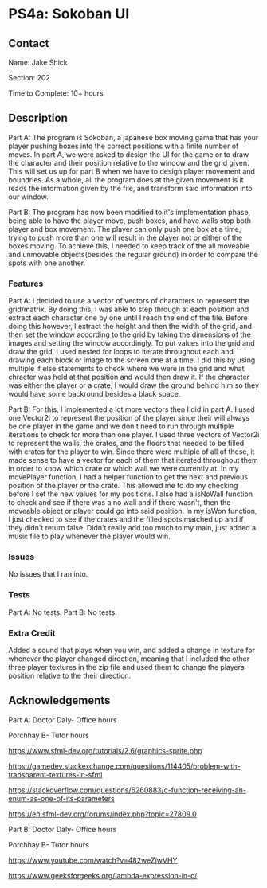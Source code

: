 # PS4a: Sokoban UI

## Contact
Name: Jake Shick

Section: 202

Time to Complete: 10+ hours


## Description
Part A: 
The program is Sokoban, a japanese box moving game that has your player pushing boxes into the correct positions with a finite number of moves.  In part A, we were asked to design the UI for the game or to draw the character and their position relative to the window and the grid given.  This will set us up for part B when we have to design player movement and boundries.  As a whole, all the program does at the given movement is it reads the information given by the file, and transform said information into our window.

Part B:
The program has now been modified to it's implementation phase, being able to have the player move, push boxes, and have walls stop both player and box movement.  The player can only push one box at a time, trying to push more than one will result in the player not or either of the boxes moving.  To achieve this, I needed to keep track of the all moveable and unmovable objects(besides the regular ground) in order to compare the spots with one another.  

### Features
Part A: 
I decided to use a vector of vectors of characters to represent the grid/matrix.  By doing this, I was able to step through at each position and extract each character one by one until I reach the end of the file.  Before doing this however, I extract the height and then the width of the grid, and then set the window according to the grid by taking the dimensions of the images and setting the window accordingly.  To put values into the grid and draw the grid, I used nested for loops to iterate throughout each and drawing each block or image to the screen one at a time.  I did this by using multiple if else statements to check where we were in the grid and what chracter was held at that position and would then draw it.  If the character was either the player or a crate, I would draw the ground behind him so they would have some backround besides a black space.  

Part B:
For this, I implemented a lot more vectors then I did in part A.  I used one Vector2i to represent the position of the player since their will always be one player in the game and we don't need to run through multiple iterations to check for more than one player.  I used three vectors of Vector2i to represent the walls, the crates, and the floors that needed to be filled with crates for the player to win.  Since there were multiple of all of these, it made sense to have a vector for each of them that iterated throughout them in order to know which crate or which wall we were currently at.  In my movePlayer function, I had a helper function to get the next and previous position of the player or the crate.  This allowed me to do my checking before I set the new values for my positions.  I also had a isNoWall function to check and see if there was a no wall and if there wasn't, then the moveable object or player could go into said position.  In my isWon function, I just checked to see if the crates and the filled spots matched up and if they didn't return false.  Didn't really add too much to my main, just added a music file to play whenever the player would win.

### Issues
No issues that I ran into.

### Tests
Part A: No tests.
Part B: No tests.

### Extra Credit
Added a sound that plays when you win, and added a change in texture for whenever the player changed direction, meaning that I included the other three player textures in the zip file and used them to change the players position relative to the their direction.

## Acknowledgements
Part A:
Doctor Daly- Office hours

Porchhay B- Tutor hours

https://www.sfml-dev.org/tutorials/2.6/graphics-sprite.php

https://gamedev.stackexchange.com/questions/114405/problem-with-transparent-textures-in-sfml

https://stackoverflow.com/questions/6260883/c-function-receiving-an-enum-as-one-of-its-parameters

https://en.sfml-dev.org/forums/index.php?topic=27809.0

Part B:
Doctor Daly- Office hours

Porchhay B- Tutor hours

https://www.youtube.com/watch?v=482weZjwVHY

https://www.geeksforgeeks.org/lambda-expression-in-c/



